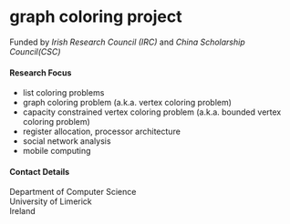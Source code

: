 # graph coloring project #
Funded by _Irish Research Council (IRC)_ and _China Scholarship Council(CSC)_

#### Research Focus ####
  * list coloring problems
  * graph coloring problem (a.k.a. vertex coloring problem)
  * capacity constrained vertex coloring problem (a.k.a. bounded vertex coloring problem)
  * register allocation, processor architecture
  * social network analysis
  * mobile computing

#### Contact Details ####
Department of Computer Science<br>
University of Limerick<br>
Ireland<br>